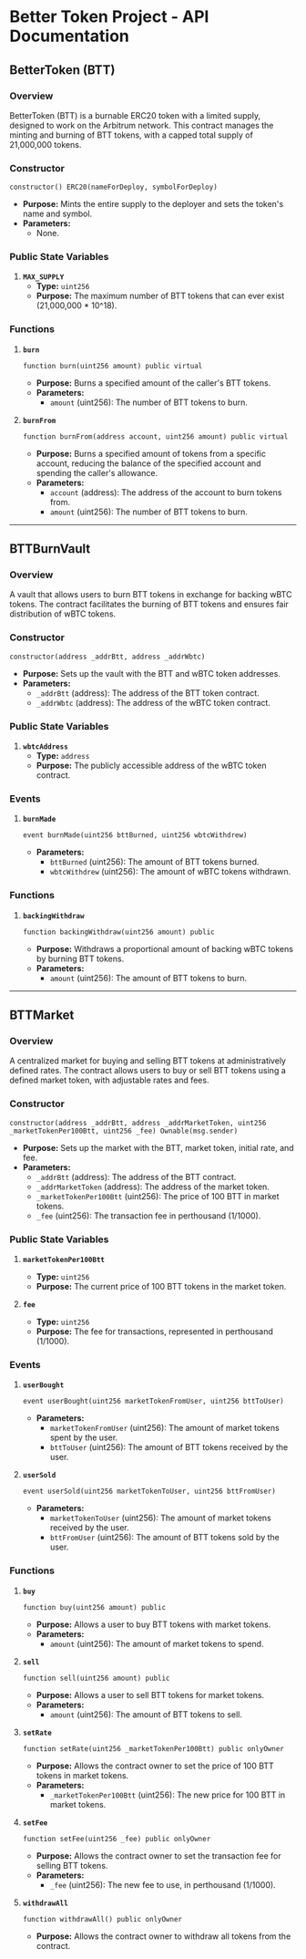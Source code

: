 # Better Token Project - API Documentation

## BetterToken (BTT)

### Overview

BetterToken (BTT) is a burnable ERC20 token with a limited supply, designed to work on the Arbitrum network. This contract manages the minting and burning of BTT tokens, with a capped total supply of 21,000,000 tokens.

### Constructor

```solidity
constructor() ERC20(nameForDeploy, symbolForDeploy)
```

- **Purpose:** Mints the entire supply to the deployer and sets the token's name and symbol.
- **Parameters:**
  - None.

### Public State Variables

1. **`MAX_SUPPLY`**
   - **Type:** `uint256`
   - **Purpose:** The maximum number of BTT tokens that can ever exist (21,000,000 \* 10^18).

### Functions

1. **`burn`**

   ```solidity
   function burn(uint256 amount) public virtual
   ```

   - **Purpose:** Burns a specified amount of the caller's BTT tokens.
   - **Parameters:**
     - `amount` (uint256): The number of BTT tokens to burn.

2. **`burnFrom`**
   ```solidity
   function burnFrom(address account, uint256 amount) public virtual
   ```
   - **Purpose:** Burns a specified amount of tokens from a specific account, reducing the balance of the specified account and spending the caller's allowance.
   - **Parameters:**
     - `account` (address): The address of the account to burn tokens from.
     - `amount` (uint256): The number of BTT tokens to burn.

---

## BTTBurnVault

### Overview

A vault that allows users to burn BTT tokens in exchange for backing wBTC tokens. The contract facilitates the burning of BTT tokens and ensures fair distribution of wBTC tokens.

### Constructor

```solidity
constructor(address _addrBtt, address _addrWbtc)
```

- **Purpose:** Sets up the vault with the BTT and wBTC token addresses.
- **Parameters:**
  - `_addrBtt` (address): The address of the BTT token contract.
  - `_addrWbtc` (address): The address of the wBTC token contract.

### Public State Variables

1. **`wbtcAddress`**
   - **Type:** `address`
   - **Purpose:** The publicly accessible address of the wBTC token contract.

### Events

1. **`burnMade`**
   ```solidity
   event burnMade(uint256 bttBurned, uint256 wbtcWithdrew)
   ```
   - **Parameters:**
     - `bttBurned` (uint256): The amount of BTT tokens burned.
     - `wbtcWithdrew` (uint256): The amount of wBTC tokens withdrawn.

### Functions

1. **`backingWithdraw`**
   ```solidity
   function backingWithdraw(uint256 amount) public
   ```
   - **Purpose:** Withdraws a proportional amount of backing wBTC tokens by burning BTT tokens.
   - **Parameters:**
     - `amount` (uint256): The amount of BTT tokens to burn.

---

## BTTMarket

### Overview

A centralized market for buying and selling BTT tokens at administratively defined rates. The contract allows users to buy or sell BTT tokens using a defined market token, with adjustable rates and fees.

### Constructor

```solidity
constructor(address _addrBtt, address _addrMarketToken, uint256 _marketTokenPer100Btt, uint256 _fee) Ownable(msg.sender)
```

- **Purpose:** Sets up the market with the BTT, market token, initial rate, and fee.
- **Parameters:**
  - `_addrBtt` (address): The address of the BTT contract.
  - `_addrMarketToken` (address): The address of the market token.
  - `_marketTokenPer100Btt` (uint256): The price of 100 BTT in market tokens.
  - `_fee` (uint256): The transaction fee in perthousand (1/1000).

### Public State Variables

1. **`marketTokenPer100Btt`**

   - **Type:** `uint256`
   - **Purpose:** The current price of 100 BTT tokens in the market token.

2. **`fee`**
   - **Type:** `uint256`
   - **Purpose:** The fee for transactions, represented in perthousand (1/1000).

### Events

1. **`userBought`**

   ```solidity
   event userBought(uint256 marketTokenFromUser, uint256 bttToUser)
   ```

   - **Parameters:**
     - `marketTokenFromUser` (uint256): The amount of market tokens spent by the user.
     - `bttToUser` (uint256): The amount of BTT tokens received by the user.

2. **`userSold`**
   ```solidity
   event userSold(uint256 marketTokenToUser, uint256 bttFromUser)
   ```
   - **Parameters:**
     - `marketTokenToUser` (uint256): The amount of market tokens received by the user.
     - `bttFromUser` (uint256): The amount of BTT tokens sold by the user.

### Functions

1. **`buy`**

   ```solidity
   function buy(uint256 amount) public
   ```

   - **Purpose:** Allows a user to buy BTT tokens with market tokens.
   - **Parameters:**
     - `amount` (uint256): The amount of market tokens to spend.

2. **`sell`**

   ```solidity
   function sell(uint256 amount) public
   ```

   - **Purpose:** Allows a user to sell BTT tokens for market tokens.
   - **Parameters:**
     - `amount` (uint256): The amount of BTT tokens to sell.

3. **`setRate`**

   ```solidity
   function setRate(uint256 _marketTokenPer100Btt) public onlyOwner
   ```

   - **Purpose:** Allows the contract owner to set the price of 100 BTT tokens in market tokens.
   - **Parameters:**
     - `_marketTokenPer100Btt` (uint256): The new price for 100 BTT in market tokens.

4. **`setFee`**

   ```solidity
   function setFee(uint256 _fee) public onlyOwner
   ```

   - **Purpose:** Allows the contract owner to set the transaction fee for selling BTT tokens.
   - **Parameters:**
     - `_fee` (uint256): The new fee to use, in perthousand (1/1000).

5. **`withdrawAll`**
   ```solidity
   function withdrawAll() public onlyOwner
   ```
   - **Purpose:** Allows the contract owner to withdraw all tokens from the contract.
